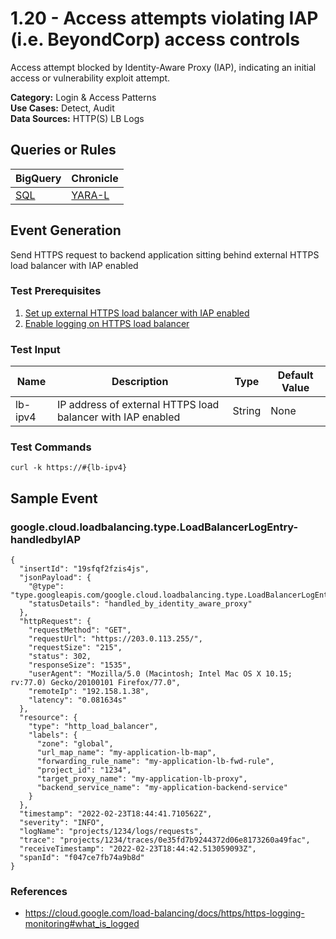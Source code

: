 # 1.20 - Access attempts violating IAP (i.e. BeyondCorp) access controls
Access attempt blocked by Identity-Aware Proxy (IAP), indicating an initial access or vulnerability exploit attempt.


**Category:** Login & Access Patterns
</br>
**Use Cases:** Detect, Audit
</br>
**Data Sources:** HTTP(S) LB Logs
</br>

## Queries or Rules
BigQuery | Chronicle |
--- | --- |
[SQL](../../sql/1_20_access_attempts_blocked_by_IAP.sql) | [YARA-L](../../yaral/1_20_access_attempts_blocked_by_IAP.yaral)

## Event Generation

Send HTTPS request to backend application sitting behind external HTTPS load balancer with IAP enabled





### Test Prerequisites
1. [Set up external HTTPS load balancer with IAP enabled](https://cloud.google.com/iap/docs/load-balancer-howto)
1. [Enable logging on HTTPS load balancer](https://cloud.google.com/load-balancing/docs/https/https-logging-monitoring#logging)


### Test Input
| Name | Description | Type | Default Value |
|------|-------------|------|---------------|
| lb-ipv4 | IP address of external HTTPS load balancer with IAP enabled | String | None|

### Test Commands
```
curl -k https://#{lb-ipv4}
```



## Sample Event


### google.cloud.loadbalancing.type.LoadBalancerLogEntry-handledbyIAP
```
{
  "insertId": "19sfqf2fzis4js",
  "jsonPayload": {
    "@type": "type.googleapis.com/google.cloud.loadbalancing.type.LoadBalancerLogEntry",
    "statusDetails": "handled_by_identity_aware_proxy"
  },
  "httpRequest": {
    "requestMethod": "GET",
    "requestUrl": "https://203.0.113.255/",
    "requestSize": "215",
    "status": 302,
    "responseSize": "1535",
    "userAgent": "Mozilla/5.0 (Macintosh; Intel Mac OS X 10.15; rv:77.0) Gecko/20100101 Firefox/77.0",
    "remoteIp": "192.158.1.38",
    "latency": "0.081634s"
  },
  "resource": {
    "type": "http_load_balancer",
    "labels": {
      "zone": "global",
      "url_map_name": "my-application-lb-map",
      "forwarding_rule_name": "my-application-lb-fwd-rule",
      "project_id": "1234",
      "target_proxy_name": "my-application-lb-proxy",
      "backend_service_name": "my-application-backend-service"
    }
  },
  "timestamp": "2022-02-23T18:44:41.710562Z",
  "severity": "INFO",
  "logName": "projects/1234/logs/requests",
  "trace": "projects/1234/traces/0e35fd7b9244372d06e8173260a49fac",
  "receiveTimestamp": "2022-02-23T18:44:42.513059093Z",
  "spanId": "f047ce7fb74a9b8d"
}
```



### References
- https://cloud.google.com/load-balancing/docs/https/https-logging-monitoring#what_is_logged
    
